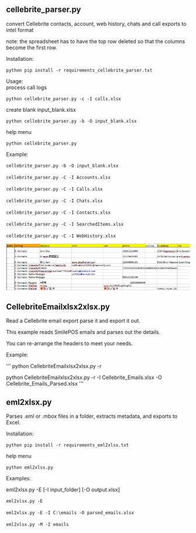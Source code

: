 
## cellebrite_parser.py 
convert Cellebrite contacts, account, web history, chats and call exports to intel format

note: the spreadsheet has to have the top row deleted so that the columns become the first row.


Installation:
```
python pip install -r requirements_cellebrite_parser.txt
```

Usage:\
process call logs
```
python cellebrite_parser.py -c -I calls.xlsx
```

create blank input_blank.xlsx
```
python cellebrite_parser.py -b -O input_blank.xlsx
```

help menu
```
python cellebrite_parser.py
```

Example:

    cellebrite_parser.py -b -O input_blank.xlsx
	
    cellebrite_parser.py -C -I Accounts.xlsx
	
    cellebrite_parser.py -C -I Calls.xlsx
	
    cellebrite_parser.py -C -I Chats.xlsx
	
    cellebrite_parser.py -C -I Contacts.xlsx
	
    cellebrite_parser.py -C -I SearchedItems.xlsx
	
    cellebrite_parser.py -C -I WebHistory.xlsx
	
	
	
![sample output](images/Intel_Contacts_Sample.png)	
	


## CellebriteEmailxlsx2xlsx.py

Read a Cellebrite email export parse it and export it out.

This example reads SmilePOS emails and parses out the details.

You can re-arrange the headers to meet your needs.


Example:

'''
   python  CellebriteEmailxlsx2xlsx.py -r
   
   python CellebriteEmailxlsx2xlsx.py -r -I Cellebrite_Emails.xlsx -O Cellebrite_Emails_Parsed.xlsx
'''


## eml2xlsx.py 
Parses .eml or .mbox files in a folder, extracts metadata, and exports to Excel.

Installation:
```
python pip install -r requirements_eml2xlsx.txt
```

help menu
```
python eml2xlsx.py
```

Examples:

eml2xlsx.py -E [-I input_folder] [-O output.xlsx] 

    eml2xlsx.py -E

    eml2xlsx.py -E -I C:\emails -O parsed_emails.xlsx

    eml2xlsx.py -M -I emails
	
	
	